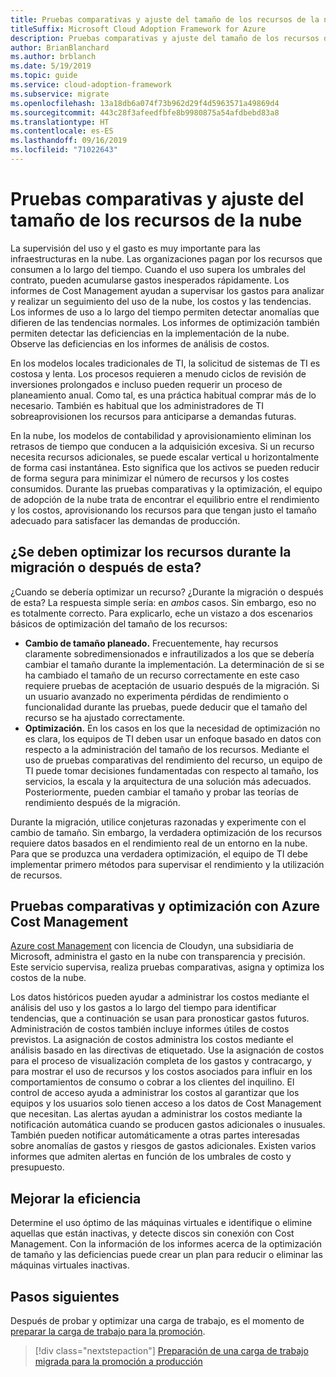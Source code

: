 ```yaml
---
title: Pruebas comparativas y ajuste del tamaño de los recursos de la nube
titleSuffix: Microsoft Cloud Adoption Framework for Azure
description: Pruebas comparativas y ajuste del tamaño de los recursos de la nube
author: BrianBlanchard
ms.author: brblanch
ms.date: 5/19/2019
ms.topic: guide
ms.service: cloud-adoption-framework
ms.subservice: migrate
ms.openlocfilehash: 13a18db6a074f73b962d29f4d5963571a49869d4
ms.sourcegitcommit: 443c28f3afeedfbfe8b9980875a54afdbebd83a8
ms.translationtype: HT
ms.contentlocale: es-ES
ms.lasthandoff: 09/16/2019
ms.locfileid: "71022643"
---
```

# <a name="benchmark-and-resize-cloud-assets"></a>Pruebas comparativas y ajuste del tamaño de los recursos de la nube

La supervisión del uso y el gasto es muy importante para las infraestructuras en la nube. Las organizaciones pagan por los recursos que consumen a lo largo del tiempo. Cuando el uso supera los umbrales del contrato, pueden acumularse gastos inesperados rápidamente. Los informes de Cost Management ayudan a supervisar los gastos para analizar y realizar un seguimiento del uso de la nube, los costos y las tendencias. Los informes de uso a lo largo del tiempo permiten detectar anomalías que difieren de las tendencias normales. Los informes de optimización también permiten detectar las deficiencias en la implementación de la nube. Observe las deficiencias en los informes de análisis de costos.

En los modelos locales tradicionales de TI, la solicitud de sistemas de TI es costosa y lenta. Los procesos requieren a menudo ciclos de revisión de inversiones prolongados e incluso pueden requerir un proceso de planeamiento anual. Como tal, es una práctica habitual comprar más de lo necesario. También es habitual que los administradores de TI sobreaprovisionen los recursos para anticiparse a demandas futuras.

En la nube, los modelos de contabilidad y aprovisionamiento eliminan los retrasos de tiempo que conducen a la adquisición excesiva. Si un recurso necesita recursos adicionales, se puede escalar vertical u horizontalmente de forma casi instantánea. Esto significa que los activos se pueden reducir de forma segura para minimizar el número de recursos y los costes consumidos. Durante las pruebas comparativas y la optimización, el equipo de adopción de la nube trata de encontrar el equilibrio entre el rendimiento y los costos, aprovisionando los recursos para que tengan justo el tamaño adecuado para satisfacer las demandas de producción.

<!-- markdownlint-disable MD026 -->

## <a name="should-assets-be-optimized-during-or-after-the-migration"></a>¿Se deben optimizar los recursos durante la migración o después de esta?

¿Cuando se debería optimizar un recurso? ¿Durante la migración o después de esta? La respuesta simple sería: en *ambos* casos. Sin embargo, eso no es totalmente correcto. Para explicarlo, eche un vistazo a dos escenarios básicos de optimización del tamaño de los recursos:

- **Cambio de tamaño planeado.** Frecuentemente, hay recursos claramente sobredimensionados e infrautilizados a los que se debería cambiar el tamaño durante la implementación. La determinación de si se ha cambiado el tamaño de un recurso correctamente en este caso requiere pruebas de aceptación de usuario después de la migración. Si un usuario avanzado no experimenta pérdidas de rendimiento o funcionalidad durante las pruebas, puede deducir que el tamaño del recurso se ha ajustado correctamente.
- **Optimización.** En los casos en los que la necesidad de optimización no es clara, los equipos de TI deben usar un enfoque basado en datos con respecto a la administración del tamaño de los recursos. Mediante el uso de pruebas comparativas del rendimiento del recurso, un equipo de TI puede tomar decisiones fundamentadas con respecto al tamaño, los servicios, la escala y la arquitectura de una solución más adecuados. Posteriormente, pueden cambiar el tamaño y probar las teorías de rendimiento después de la migración.

Durante la migración, utilice conjeturas razonadas y experimente con el cambio de tamaño. Sin embargo, la verdadera optimización de los recursos requiere datos basados en el rendimiento real de un entorno en la nube. Para que se produzca una verdadera optimización, el equipo de TI debe implementar primero métodos para supervisar el rendimiento y la utilización de recursos.

## <a name="benchmark-and-optimize-with-azure-cost-management"></a>Pruebas comparativas y optimización con Azure Cost Management

[Azure cost Management](https://docs.microsoft.com/azure/cost-management/overview) con licencia de Cloudyn, una subsidiaria de Microsoft, administra el gasto en la nube con transparencia y precisión. Este servicio supervisa, realiza pruebas comparativas, asigna y optimiza los costos de la nube.

Los datos históricos pueden ayudar a administrar los costos mediante el análisis del uso y los gastos a lo largo del tiempo para identificar tendencias, que a continuación se usan para pronosticar gastos futuros. Administración de costos también incluye informes útiles de costos previstos. La asignación de costos administra los costos mediante el análisis basado en las directivas de etiquetado. Use la asignación de costos para el proceso de visualización completa de los gastos y contracargo, y para mostrar el uso de recursos y los costos asociados para influir en los comportamientos de consumo o cobrar a los clientes del inquilino. El control de acceso ayuda a administrar los costos al garantizar que los equipos y los usuarios solo tienen acceso a los datos de Cost Management que necesitan. Las alertas ayudan a administrar los costos mediante la notificación automática cuando se producen gastos adicionales o inusuales. También pueden notificar automáticamente a otras partes interesadas sobre anomalías de gastos y riesgos de gastos adicionales. Existen varios informes que admiten alertas en función de los umbrales de costo y presupuesto.

## <a name="improve-efficiency"></a>Mejorar la eficiencia

Determine el uso óptimo de las máquinas virtuales e identifique o elimine aquellas que están inactivas, y detecte discos sin conexión con Cost Management. Con la información de los informes acerca de la optimización de tamaño y las deficiencias puede crear un plan para reducir o eliminar las máquinas virtuales inactivas.

## <a name="next-steps"></a>Pasos siguientes

Después de probar y optimizar una carga de trabajo, es el momento de [preparar la carga de trabajo para la promoción](./ready.md).

> [!div class="nextstepaction"]
> [Preparación de una carga de trabajo migrada para la promoción a producción](./ready.md)
